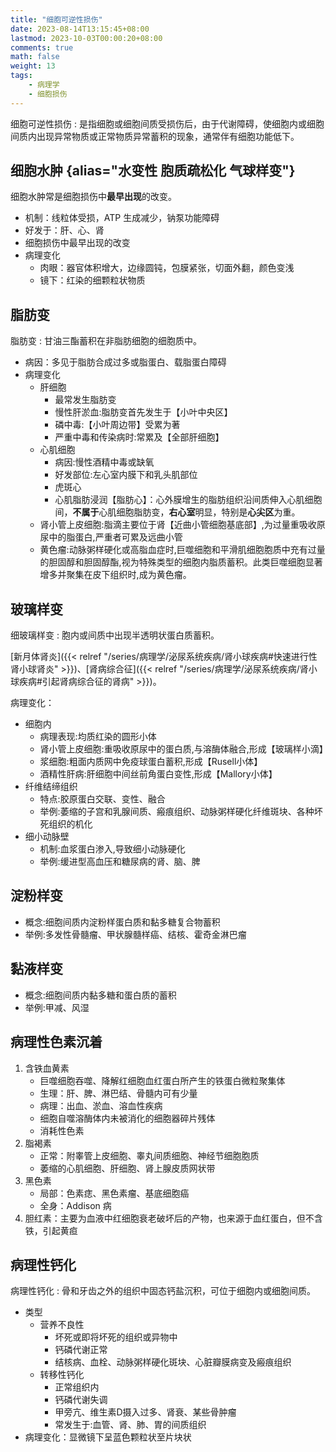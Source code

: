 ```yaml
---
title: "细胞可逆性损伤"
date: 2023-08-14T13:15:45+08:00
lastmod: 2023-10-03T00:00:20+08:00
comments: true
math: false
weight: 13
tags:
    - 病理学
    - 细胞损伤
---
```


细胞可逆性损伤
: 是指细胞或细胞间质受损伤后，由于代谢障碍，使细胞内或细胞间质内出现异常物质或正常物质异常蓄积的现象，通常伴有细胞功能低下。

<!--more-->

## 细胞水肿 {alias="水变性 胞质疏松化 气球样变"}

细胞水肿常是细胞损伤中**最早出现**的改变。

- 机制：线粒体受损，ATP 生成减少，钠泵功能障碍
- 好发于：肝、心、肾
- 细胞损伤中最早出现的改变
- 病理变化
    - 肉眼：器官体积增大，边缘圆钝，包膜紧张，切面外翻，颜色变浅
    - 镜下：红染的细颗粒状物质

## 脂肪变

脂肪变
: 甘油三酯蓄积在非脂肪细胞的细胞质中。

- 病因：多见于脂肪合成过多或脂蛋白、载脂蛋白障碍
- 病理变化
    - 肝细胞
        - 最常发生脂肪变
        - 慢性肝淤血:脂肪变首先发生于【小叶中央区】
        - 磷中毒:【小叶周边带】受累为著
        - 严重中毒和传染病时:常累及【全部肝细胞】
    - 心肌细胞
        - 病因:慢性酒精中毒或缺氧
        - 好发部位:左心室内膜下和乳头肌部位
        - 虎斑心
        - 心肌脂肪浸润【脂肪心】：心外膜增生的脂肪组织沿间质伸入心肌细胞间，**不属于**心肌细胞脂肪变，**右心室**明显，特别是**心尖区**为重。
    - 肾小管上皮细胞:脂滴主要位于肾【近曲小管细胞基底部】,为过量重吸收原尿中的脂蛋白,严重者可累及远曲小管
    - 黄色瘤:动脉粥样硬化或高脂血症时,巨噬细胞和平滑肌细胞胞质中充有过量的胆固醇和胆固醇酯,视为特殊类型的细胞内脂质蓄积。此类巨噬细胞显著增多并聚集在皮下组织时,成为黄色瘤。

## 玻璃样变

细玻璃样变
: 胞内或间质中出现半透明状蛋白质蓄积。

[新月体肾炎]({{< relref "/series/病理学/泌尿系统疾病/肾小球疾病#快速进行性肾小球肾炎" >}})、[肾病综合征]({{< relref "/series/病理学/泌尿系统疾病/肾小球疾病#引起肾病综合征的肾病" >}})。

病理变化：

- 细胞内
    - 病理表现:均质红染的圆形小体
    - 肾小管上皮细胞:重吸收原尿中的蛋白质,与溶酶体融合,形成【玻璃样小滴】
    - 浆细胞:粗面内质网中免疫球蛋白蓄积,形成【Rusell小体】
    - 酒精性肝病:肝细胞中间丝前角蛋白变性,形成【Mallory小体】
- 纤维结缔组织
    - 特点:胶原蛋白交联、变性、融合
    - 举例:萎缩的子宫和乳腺间质、瘢痕组织、动脉粥样硬化纤维斑块、各种坏死组织的机化
- 细小动脉壁
    - 机制:血浆蛋白渗入,导致细小动脉硬化
    - 举例:缓进型高血压和糖尿病的肾、脑、脾

## 淀粉样变

- 概念:细胞间质内淀粉样蛋白质和黏多糖复合物蓄积
- 举例:多发性骨髓瘤、甲状腺髓样癌、结核、霍奇金淋巴瘤

## 黏液样变

- 概念:细胞间质内黏多糖和蛋白质的蓄积
- 举例:甲减、风湿

## 病理性色素沉着

1. 含铁血黄素
    - 巨噬细胞吞噬、降解红细胞血红蛋白所产生的铁蛋白微粒聚集体
    - 生理：肝、脾、淋巴结、骨髓内可有少量
    - 病理：出血、淤血、溶血性疾病
    - 细胞自噬溶酶体内未被消化的细胞器碎片残体
    - 消耗性色素
2. 脂褐素
    - 正常：附睾管上皮细胞、睾丸间质细胞、神经节细胞胞质
    - 萎缩的心肌细胞、肝细胞、肾上腺皮质网状带
3. 黑色素
    - 局部：色素痣、黑色素瘤、基底细胞癌
    - 全身：Addison 病
4. 胆红素：主要为血液中红细胞衰老破坏后的产物，也来源于血红蛋白，但不含铁，引起黄疸

## 病理性钙化

病理性钙化
: 骨和牙齿之外的组织中固态钙盐沉积，可位于细胞内或细胞间质。

- 类型
    - 营养不良性
        - 坏死或即将坏死的组织或异物中
        - 钙磷代谢正常
        - 结核病、血栓、动脉粥样硬化斑块、心脏瓣膜病变及瘢痕组织
    - 转移性钙化
        - 正常组织内
        - 钙磷代谢失调
        - 甲旁亢、维生素D摄入过多、肾衰、某些骨肿瘤
        - 常发生于:血管、肾、肺、胃的间质组织
- 病理变化：显微镜下呈蓝色颗粒状至片块状


